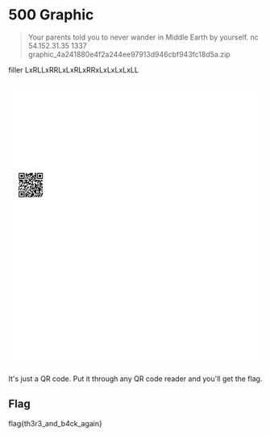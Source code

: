 # 500 Graphic

> Your parents told you to never wander in Middle Earth by yourself.
> nc 54.152.31.35 1337
> graphic_4a241880e4f2a244ee97913d946cbf943fc18d5a.zip

filler
LxRLLxRRLxLxRLxRRxLxLxLxLxLL

```python

```

![imnew.png](files/imnew.png)

It's just a QR code. Put it through any QR code reader and you'll get the flag.

## Flag

flag{th3r3_and_b4ck_again}
